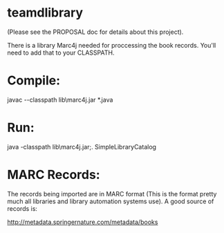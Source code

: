 # teamdlibrary

(Please see the PROPOSAL doc for details about this project).

There is a library Marc4j needed for proccessing the book records. You'll need to add that to your CLASSPATH. 

# Compile:
javac --classpath lib\marc4j.jar *.java

# Run:
java -classpath lib\marc4j.jar;. SimpleLibraryCatalog

# MARC Records:
The records being imported are in MARC format (This is the format pretty much all libraries and library automation systems use). A good source of records is:

http://metadata.springernature.com/metadata/books